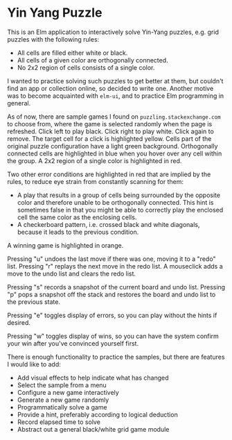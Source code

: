 # Yin Yang Puzzle

This is an Elm application to interactively solve Yin-Yang puzzles, e.g. grid puzzles
with the following rules:

* All cells are filled either white or black.
* All cells of a given color are orthogonally connected.
* No 2x2 region of cells consists of a single color.

I wanted to practice solving such puzzles to get better at them, but couldn't find an app
or collection online, so decided to write one. Another motive
was to become acquainted with `elm-ui`, and to practice Elm programming in general.

As of now, there are sample games I found on `puzzling.stackexchange.com` to choose
from, where the game is selected randomly when the page is refreshed. Click left to play black.
Click right to play white. Click again to remove. The target cell for a click is highlighted
yellow. Cells part of the original puzzle configuration have a light green background.
Orthogonally connected cells are highlighted in blue when you hover over any cell within
the group. A 2x2 region of a single color is highlighted in red.

Two other error conditions are highlighted in red that are implied by the rules, to reduce eye
strain from constantly scanning for them:
* A play that results in a group of cells being surrounded by the opposite color and therefore unable
to be orthogonally connected. This hint is sometimes false in that you might be able to correctly play
the enclosed cell the same color as the enclosing cells.
* A checkerboard pattern, i.e. crossed black and white diagonals, because it leads to the previous condition.

A winning game is highlighted in orange.

Pressing "u" undoes the last move if there was one, moving it to a "redo" list. Pressing "r" replays the
next move in the redo list. A mouseclick adds a move to the undo list and clears the redo list.

Pressing "s" records a snapshot of the current board and undo list. Pressing "p" pops a snapshot off the stack
and restores the board and undo list to the previous state.

Pressing "e" toggles display of errors, so you can play without the hints if desired.

Pressing "w" toggles display of wins, so you can have the system confirm your win after you've
convinced yourself first.

There is enough functionality to practice the samples, but there are features I would like to add:
* Add visual effects to help indicate what has changed
* Select the sample from a menu
* Configure a new game interactively
* Generate a new game randomly
* Programmatically solve a game
* Provide a hint, preferably according to logical deduction
* Record elapsed time to solve
* Abstract out a general black/white grid game module